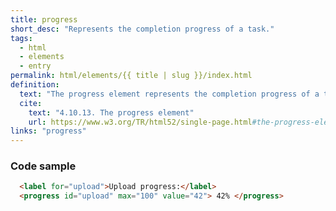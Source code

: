 ```yaml
---
title: progress
short_desc: "Represents the completion progress of a task."
tags:
  - html
  - elements
  - entry
permalink: html/elements/{{ title | slug }}/index.html
definition:
  text: "The progress element represents the completion progress of a task."
  cite:
    text: "4.10.13. The progress element"
    url: https://www.w3.org/TR/html52/single-page.html#the-progress-element
links: "progress"
---
```


<h3><span>Code sample</span></h3>

```html
  <label for="upload">Upload progress:</label>
  <progress id="upload" max="100" value="42"> 42% </progress>
```
